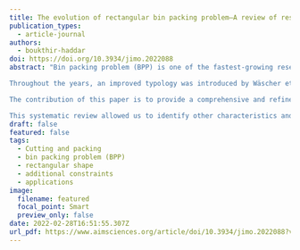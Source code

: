 ```yaml
---
title: The evolution of rectangular bin packing problem—A review of research topics, applications, and cited papers
publication_types:
  - article-journal
authors:
  - boukthir-haddar
doi: https://doi.org/10.3934/jimo.2022088
abstract: "Bin packing problem (BPP) is one of the fastest-growing research issues within the field of combinatorial optimization. Over the last years, several studies carried out various BPP variants, mathematical models, and proposed methods to the BPPs. The classical BPP consists of packing a set of rectangular items in a minimum number of rectangular bins while respecting some constraints.

Throughout the years, an improved typology was introduced by Wäscher et al. (2007), providing an excellent instrument for the organization and categorization criteria that defined the problem categories different from those of Dyckhoff (1990). Several early literature reviews have been conducted on various aspects of related packing problem variants.

The contribution of this paper is to provide a comprehensive and refined taxonomy intended for BPPs. In addition to that, it is an up-to-date review based on a chronological taxonomy of the literature and depicts further research horizons.

This systematic review allowed us to identify other characteristics and constraints, based on Wäscher's original ideas, mainly distinguished according to real cases studies. The detailed analysis provides a valuable framework for understanding the research gaps for future studies that should be acknowledged while proposing and solving new extensions."
draft: false
featured: false
tags:
  - Cutting and packing
  - bin packing problem (BPP)
  - rectangular shape
  - additional constraints
  - applications
image:
  filename: featured
  focal_point: Smart
  preview_only: false
date: 2022-02-28T16:51:55.307Z
url_pdf: https://www.aimsciences.org/article/doi/10.3934/jimo.2022088?viewType=html
---
```


